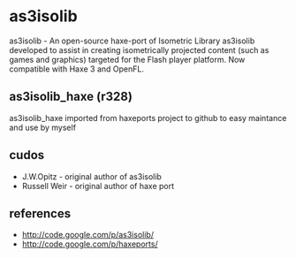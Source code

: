 # as3isolib

as3isolib - An open-source haxe-port of Isometric Library as3isolib developed to assist 
in creating isometrically projected content (such as games and graphics) 
targeted for the Flash player platform. Now compatible with Haxe 3 and OpenFL.

## as3isolib_haxe (r328)

as3isolib_haxe imported from haxeports project to github to easy maintance and use by myself

## cudos

* J.W.Opitz - original author of as3isolib
* Russell Weir - original author of haxe port

## references

* http://code.google.com/p/as3isolib/
* http://code.google.com/p/haxeports/

